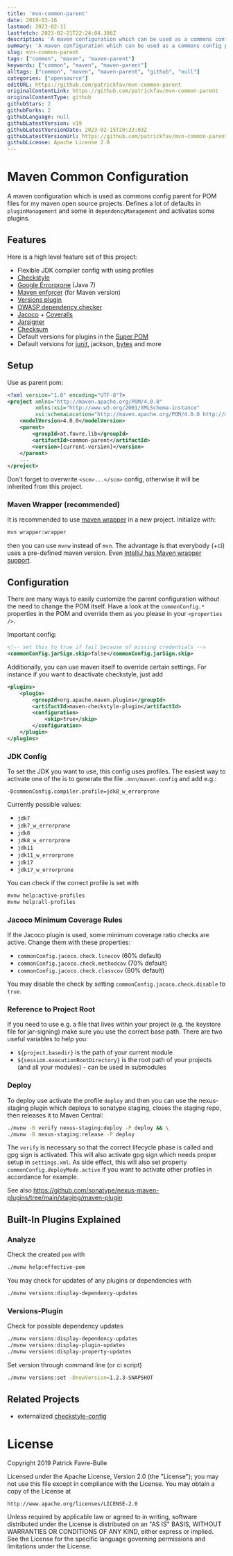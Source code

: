 ```yaml
---
title: 'mvn-common-parent'
date: 2019-03-16
lastmod: 2023-02-11
lastfetch: 2023-02-21T22:24:04.386Z
description: 'A maven configuration which can be used as a commons config parent for POM files'
summary: 'A maven configuration which can be used as a commons config parent for POM files'
slug: mvn-common-parent
tags: ["common", "maven", "maven-parent"]
keywords: ["common", "maven", "maven-parent"]
alltags: ["common", "maven", "maven-parent", "github", "null"]
categories: ["opensource"]
editURL: https://github.com/patrickfav/mvn-common-parent
originalContentLink: https://github.com/patrickfav/mvn-common-parent
originalContentType: github
githubStars: 2
githubForks: 2
githubLanguage: null
githubLatestVersion: v19
githubLatestVersionDate: 2023-02-15T20:33:03Z
githubLatestVersionUrl: https://github.com/patrickfav/mvn-common-parent/releases/tag/v19
githubLicense: Apache License 2.0
---
```

# Maven Common Configuration
A maven configuration which is used as commons config parent for POM files for my maven open source projects. Defines a lot of defaults in `pluginManagement` and some in `dependencyManagement` and activates some plugins.

[](https://mvnrepository.com/artifact/at.favre.lib/common-parent)
[](https://github.com/patrickfav/mvn-common-parent/actions)

## Features

Here is a high level feature set of this project:

* Flexible JDK compiler config with using profiles
* [Checkstyle](http://checkstyle.sourceforge.net/)
* [Google Errorprone](https://github.com/google/error-prone) (Java 7)
* [Maven enforcer](https://maven.apache.org/enforcer/maven-enforcer-plugin/) (for Maven version)
* [Versions plugin](https://www.mojohaus.org/versions-maven-plugin/)
* [OWASP dependency checker](https://jeremylong.github.io/DependencyCheck/dependency-check-maven/)
* [Jacoco](https://www.eclemma.org/jacoco/) + [Coveralls](https://coveralls.io/)
* [Jarsigner](https://maven.apache.org/plugins/maven-jarsigner-plugin/)
* [Checksum](https://checksum-maven-plugin.nicoulaj.net/)
* Default versions for plugins in the [Super POM](http://maven.apache.org/ref/3.0.4/maven-model-builder/super-pom.html)
* Default versions for [junit](https://junit.org/junit4/), jackson, [bytes](https://github.com/patrickfav/bytes-java) and more

## Setup

Use as parent pom:

```xml
<?xml version="1.0" encoding="UTF-8"?>
<project xmlns="http://maven.apache.org/POM/4.0.0"
         xmlns:xsi="http://www.w3.org/2001/XMLSchema-instance"
         xsi:schemaLocation="http://maven.apache.org/POM/4.0.0 http://maven.apache.org/xsd/maven-4.0.0.xsd">
    <modelVersion>4.0.0</modelVersion>
    <parent>
        <groupId>at.favre.lib</groupId>
        <artifactId>common-parent</artifactId>
        <version>[current-version]</version>
    </parent>
    ...
</project>
```

Don't forget to overwrite `<scm>...</scm>` config, otherwise it will be inherited from this project.

### Maven Wrapper (recommended)

It is recommended to use [maven wrapper](https://maven.apache.org/wrapper/) in a new project. Initialize with:

```bash
mvn wrapper:wrapper  
```

then you can use `mvnw` instead of `mvn`. The advantage is that everybody (+ci) uses a pre-defined maven version. Even [IntelliJ has Maven wrapper support](https://plugins.jetbrains.com/plugin/10633-maven-wrapper-support).

## Configuration

There are many ways to easily customize the parent configuration without the need to change the POM itself. Have a look at the `commonConfig.*` properties in the POM and override them as you please in your `<properties />`.

Important config:

```xml
<!-- set this to true if fail because of missing credentials -->
<commonConfig.jarSign.skip>false</commonConfig.jarSign.skip>
```

Additionally, you can use maven itself to override certain settings. For instance if you want to deactivate checkstyle, just add

```xml
<plugins>
    <plugin>
        <groupId>org.apache.maven.plugins</groupId>
        <artifactId>maven-checkstyle-plugin</artifactId>
        <configuration>
            <skip>true</skip>
        </configuration>
    </plugin>
</plugins>    
```

### JDK Config

To set the JDK you want to use, this config uses profiles. The easiest way to activate one of the is to generate the file `.mvn/maven.config` and add e.g.:

```properties
-DcommonConfig.compiler.profile=jdk8_w_errorprone
```

Currently possible values:

* `jdk7`
* `jdk7_w_errorprone`
* `jdk8`
* `jdk8_w_errorprone`
* `jdk11`
* `jdk11_w_errorprone`
* `jdk17`
* `jdk17_w_errorprone`


You can check if the correct profile is set with

```bash
mvnw help:active-profiles
mvnw help:all-profiles
```
### Jacoco Minimum Coverage Rules

If the Jacoco plugin is used, some minimum coverage ratio checks are active. Change them with these properties:

* `commonConfig.jacoco.check.linecov` (60% default)
* `commonConfig.jacoco.check.methodcov` (70% default)
* `commonConfig.jacoco.check.classcov` (80% default)

You may disable the check by setting `commonConfig.jacoco.check.disable` to `true`.

### Reference to Project Root

If you need to use e.g. a file that lives within your project (e.g. the keystore file for jar-signing) make sure you
use the correct base path. There are two useful variables to help you:

* `${project.basedir}` is the path of your current module
* `${session.executionRootDirectory}` is the root path of your projects (and all your modules) - can be used in
  submodules

### Deploy

To deploy use activate the profile `deploy` and then you can use the nexus-staging plugin which deploys to
sonatype staging, closes the staging repo, then releases it to Maven Central:

```bash
./mvnw -B verify nexus-staging:deploy -P deploy && \
./mvnw -B nexus-staging:release -P deploy
```

The `verify` is necessary so that the correct lifecycle phase is called and gpg sign is activated.
This will also activate gpg sign which needs proper setup in `settings.xml`.
As side effect, this will also set property `commonConfig.deployMode.active` if you want to activate other profiles in accordance for example.

See also https://github.com/sonatype/nexus-maven-plugins/tree/main/staging/maven-plugin

## Built-In Plugins Explained

### Analyze

Check the created `pom` with

```bash
./mvnw help:effective-pom
```

You may check for updates of any plugins or dependencies with

```bash
./mvnw versions:display-dependency-updates
```

### Versions-Plugin

Check for possible dependency updates

```bash
./mvnw versions:display-dependency-updates
./mvnw versions:display-plugin-updates
./mvnw versions:display-property-updates
```

Set version through command line (or ci script)

```bash
./mvnw versions:set -DnewVersion=1.2.3-SNAPSHOT
```

## Related Projects

* externalized [checkstyle-config](https://github.com/patrickfav/checkstyle-config)

# License

Copyright 2019 Patrick Favre-Bulle

Licensed under the Apache License, Version 2.0 (the "License");
you may not use this file except in compliance with the License.
You may obtain a copy of the License at

    http://www.apache.org/licenses/LICENSE-2.0

Unless required by applicable law or agreed to in writing, software
distributed under the License is distributed on an "AS IS" BASIS,
WITHOUT WARRANTIES OR CONDITIONS OF ANY KIND, either express or implied.
See the License for the specific language governing permissions and
limitations under the License.
